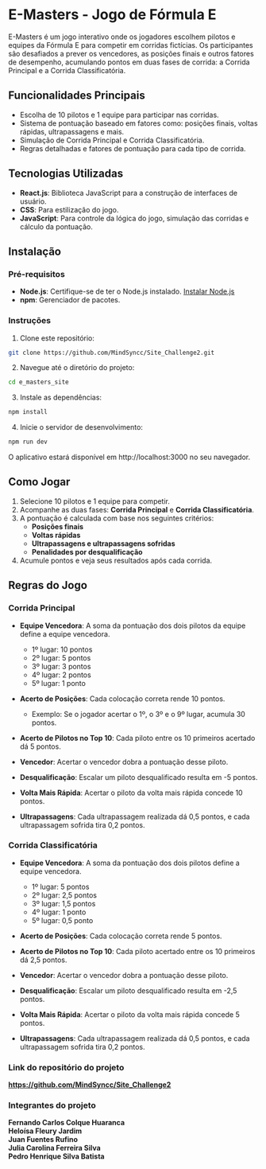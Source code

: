 # E-Masters - Jogo de Fórmula E

E-Masters é um jogo interativo onde os jogadores escolhem pilotos e equipes da Fórmula E para competir em corridas fictícias. Os participantes são desafiados a prever os vencedores, as posições finais e outros fatores de desempenho, acumulando pontos em duas fases de corrida: a Corrida Principal e a Corrida Classificatória.

## Funcionalidades Principais
- Escolha de 10 pilotos e 1 equipe para participar nas corridas.
- Sistema de pontuação baseado em fatores como: posições finais, voltas rápidas, ultrapassagens e mais.
- Simulação de Corrida Principal e Corrida Classificatória.
- Regras detalhadas e fatores de pontuação para cada tipo de corrida.

## Tecnologias Utilizadas
- **React.js**: Biblioteca JavaScript para a construção de interfaces de usuário.
- **CSS**: Para estilização do jogo.
- **JavaScript**: Para controle da lógica do jogo, simulação das corridas e cálculo da pontuação.

## Instalação

### Pré-requisitos
- **Node.js**: Certifique-se de ter o Node.js instalado. [Instalar Node.js](https://nodejs.org/)
- **npm**: Gerenciador de pacotes.

### Instruções
1. Clone este repositório:

```bash
git clone https://github.com/MindSyncc/Site_Challenge2.git
```

2. Navegue até o diretório do projeto:

```bash
cd e_masters_site
```

3. Instale as dependências:
```bash
npm install
```

4. Inicie o servidor de desenvolvimento:
```bash
npm run dev
```

O aplicativo estará disponível em http://localhost:3000 no seu navegador.

## Como Jogar

1. Selecione 10 pilotos e 1 equipe para competir.
2. Acompanhe as duas fases: **Corrida Principal** e **Corrida Classificatória**.
3. A pontuação é calculada com base nos seguintes critérios:
   - **Posições finais**
   - **Voltas rápidas**
   - **Ultrapassagens e ultrapassagens sofridas**
   - **Penalidades por desqualificação**
4. Acumule pontos e veja seus resultados após cada corrida.


## Regras do Jogo

### Corrida Principal

- **Equipe Vencedora**: A soma da pontuação dos dois pilotos da equipe define a equipe vencedora.
  - 1º lugar: 10 pontos
  - 2º lugar: 5 pontos
  - 3º lugar: 3 pontos
  - 4º lugar: 2 pontos
  - 5º lugar: 1 ponto

- **Acerto de Posições**: Cada colocação correta rende 10 pontos.
  - Exemplo: Se o jogador acertar o 1º, o 3º e o 9º lugar, acumula 30 pontos.

- **Acerto de Pilotos no Top 10**: Cada piloto entre os 10 primeiros acertado dá 5 pontos.

- **Vencedor**: Acertar o vencedor dobra a pontuação desse piloto.

- **Desqualificação**: Escalar um piloto desqualificado resulta em -5 pontos.

- **Volta Mais Rápida**: Acertar o piloto da volta mais rápida concede 10 pontos.

- **Ultrapassagens**: Cada ultrapassagem realizada dá 0,5 pontos, e cada ultrapassagem sofrida tira 0,2 pontos.

### Corrida Classificatória

- **Equipe Vencedora**: A soma da pontuação dos dois pilotos define a equipe vencedora.
  - 1º lugar: 5 pontos
  - 2º lugar: 2,5 pontos
  - 3º lugar: 1,5 pontos
  - 4º lugar: 1 ponto
  - 5º lugar: 0,5 ponto

- **Acerto de Posições**: Cada colocação correta rende 5 pontos.

- **Acerto de Pilotos no Top 10**: Cada piloto acertado entre os 10 primeiros dá 2,5 pontos.

- **Vencedor**: Acertar o vencedor dobra a pontuação desse piloto.

- **Desqualificação**: Escalar um piloto desqualificado resulta em -2,5 pontos.

- **Volta Mais Rápida**: Acertar o piloto da volta mais rápida concede 5 pontos.

- **Ultrapassagens**: Cada ultrapassagem realizada dá 0,5 pontos, e cada ultrapassagem sofrida tira 0,2 pontos.

### Link do repositório do projeto

**https://github.com/MindSyncc/Site_Challenge2​**

### Integrantes do projeto

**Fernando Carlos Colque Huaranca​**  
​
**Heloísa Fleury Jardim**  
​
**Juan Fuentes Rufino**  
**Julia Carolina Ferreira Silva**  
**Pedro Henrique Silva Batista**  

